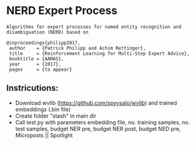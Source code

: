NERD Expert Process
===
	Algorithms for expert processes for named entity recognition and disambiguation (NERD) based on 

	@inproceedings{philipp2017,
	 author    = {Patrick Philipp and Achim Rettinger},
	 title     = {Reinforcement Learning for Multi-Step Expert Advice},
	 booktitle = {AAMAS},
	 year      = {2017},
	 pages     = {to appear}

Instricutions:
-------------
 * Download wvlib (https://github.com/spyysalo/wvlib) and trained embeddings (.bin file)
 * Create folder "stash" in main dir
 * Call test.py with parameters embedding file, no. training samples, no. test samples, budget NER pre, budget NER post, budget NED pre, Microposts || Spotlight